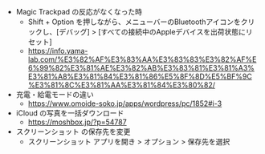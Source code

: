 - Magic Trackpad の反応がなくなった時
  - Shift + Option を押しながら、メニューバーのBluetoothアイコンをクリックし、[デバッグ] > [すべての接続中のAppleデバイスを出荷状態にリセット]
  - https://info.yama-lab.com/%E3%82%AF%E3%83%AA%E3%83%83%E3%82%AF%E6%99%82%E3%81%AE%E3%82%AB%E3%83%81%E3%81%A3%E3%81%A8%E3%81%84%E3%81%86%E5%8F%8D%E5%BF%9C%E3%81%8C%E3%81%AA%E3%81%84%E3%80%82/
- 充電・給電モードの違い
  - https://www.omoide-soko.jp/apps/wordpress/pc/1852#i-3
- iCloud の写真を一括ダウンロード
  - https://moshbox.jp/?p=54787
- スクリーンショット の保存先を変更
  - スクリーンショット アプリを開き > オプション > 保存先を選択
